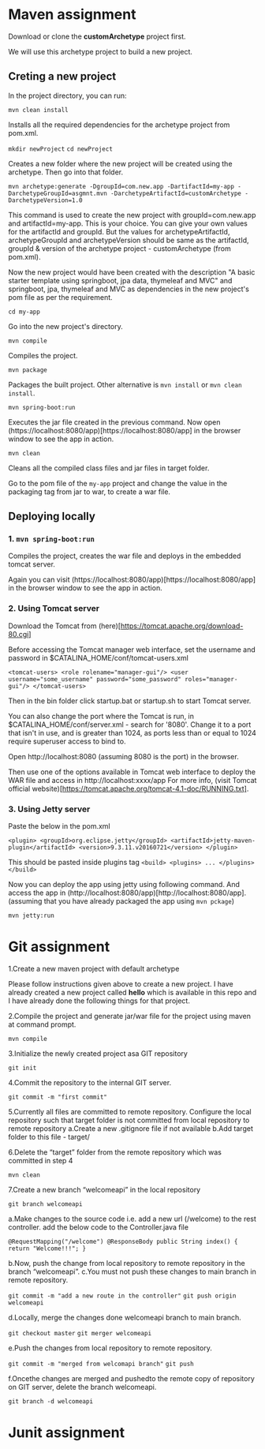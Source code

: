 # Maven assignment

Download or clone the **customArchetype** project first.

We will use this archetype project to build a new project.

## Creting a new project

In the project directory, you can run:

`mvn clean install`

Installs all the required dependencies for the archetype project from pom.xml. 

`mkdir newProject`
`cd newProject`

Creates a new folder where the new project will be created using the archetype.
Then go into that folder.

`mvn archetype:generate -DgroupId=com.new.app -DartifactId=my-app -DarchetypeGroupId=asgmnt.mvn -DarchetypeArtifactId=customArchetype -DarchetypeVersion=1.0`

This command is used to create the new project with groupId=com.new.app and artifactId=my-app. This is your choice. You can give your own values for the artifactId and groupId. But the values for archetypeArtifactId, archetypeGroupId and archetypeVersion should be same as the artifactId, groupId & version of the archetype project - customArchetype (from pom.xml).

Now the new project would have been created with the description "A basic starter template using springboot, jpa data, thymeleaf and MVC" and springboot, jpa, thymeleaf and MVC as dependencies in the new project's pom file as per the requirement.

`cd my-app`

Go into the new project's directory.

`mvn compile`

Compiles the project.

`mvn package`

Packages the built project. Other alternative is `mvn install` or `mvn clean install`.

`mvn spring-boot:run`

Executes the jar file created in the previous command.
Now open (https://localhost:8080/app)[https://localhost:8080/app] in the browser window to see the app in action.

`mvn clean`

Cleans all the compiled class files and jar files in target folder.

Go to the pom file of the `my-app` project and change the value in the packaging tag from jar to war, to create a war file.

## Deploying locally

### 1. `mvn spring-boot:run`

Compiles the project, creates the war file and deploys in the embedded tomcat server.

Again you can visit (https://localhost:8080/app)[https://localhost:8080/app] in the browser window to see the app in action.

### 2. Using Tomcat server
Download the Tomcat from (here)[https://tomcat.apache.org/download-80.cgi]

Before accessing the Tomcat manager web interface, set the username and password in $CATALINA_HOME/conf/tomcat-users.xml

`<tomcat-users>
			  <role rolename="manager-gui"/>
			  <user username="some_username" password="some_password" roles="manager-gui"/>
</tomcat-users>` 

Then in the bin folder click startup.bat or startup.sh to start Tomcat server.

You can also change the port where the Tomcat is run, in $CATALINA_HOME/conf/server.xml - search for '8080'.  Change it to a port that isn't in use, and is greater than 1024, as ports less than or equal to 1024 require superuser access to bind to.

Open http://localhost:8080 (assuming 8080 is the port) in the browser.

Then use one of the options available in Tomcat web interface to deploy the WAR file and access in http://localhost:xxxx/app
For more info, (visit Tomcat official website)[https://tomcat.apache.org/tomcat-4.1-doc/RUNNING.txt].

### 3. Using Jetty server

Paste the below in the pom.xml

`<plugin>
    <groupId>org.eclipse.jetty</groupId>
    <artifactId>jetty-maven-plugin</artifactId>
    <version>9.3.11.v20160721</version>
</plugin>`

This should be pasted inside plugins tag
`<build>
   <plugins>
   ...
   </plugins>
</build>`

Now you can deploy the app using jetty using following command. And access the app in (http://localhost:8080/app)[http://localhost:8080/app]. (assuming that you have already packaged the app using `mvn pckage`)

`mvn jetty:run`

# Git assignment

 1.Create a new maven project with default archetype
 
 Please follow instructions given above to create a new project. I have already created a new project called **hello** which is available in this repo and I have already done the following things for that project.
 
 2.Compile the project and generate jar/war file for the project using maven at command prompt.
 
 `mvn compile`
 
 3.Initialize the newly created project asa GIT repository
 
 `git init`
 
 4.Commit the repository to the internal GIT server.
 
 `git commit -m "first commit"`
 
 5.Currently all files are committed to remote repository. Configure the local repository such that target folder is not committed from local repository to remote repository
   a.Create a new .gitignore file if not available
   b.Add target folder to this file - target/  
   
 6.Delete the “target” folder from the remote repository which was committed in step 4
 
 `mvn clean`
 
 7.Create a new branch “welcomeapi” in the local repository
 
 `git branch welcomeapi`
 
   a.Make changes to the source code i.e. add a new url (/welcome) to the rest controller.
   add the below code to the Controller.java file
   
   `@RequestMapping("/welcome")
    @ResponseBody
    public String index() {
        return "Welcome!!!";
}`
   
   b.Now, push the change from local repository to remote repository in the branch “welcomeapi”.
   c.You must not push these changes to main branch in remote repository.
   
   `git commit -m "add a new route in the controller"`
   `git push origin welcomeapi`
   
   d.Locally, merge the changes done welcomeapi branch to main branch. 
   
   `git checkout master`
   `git merger welcomeapi`
   
   e.Push the changes from local repository to remote repository.
   
   `git commit -m "merged from welcomapi branch"`
   `git push`
   
   f.Oncethe changes are merged and pushedto the remote copy of repository on GIT server, delete the branch welcomeapi.
   
   `git branch -d welcomeapi`
   
# Junit assignment   
 





